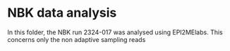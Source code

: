 # NBK data analysis
In this folder, the NBK run 2324-017 was analysed using EPI2MElabs. This concerns only the non adaptive sampling reads

